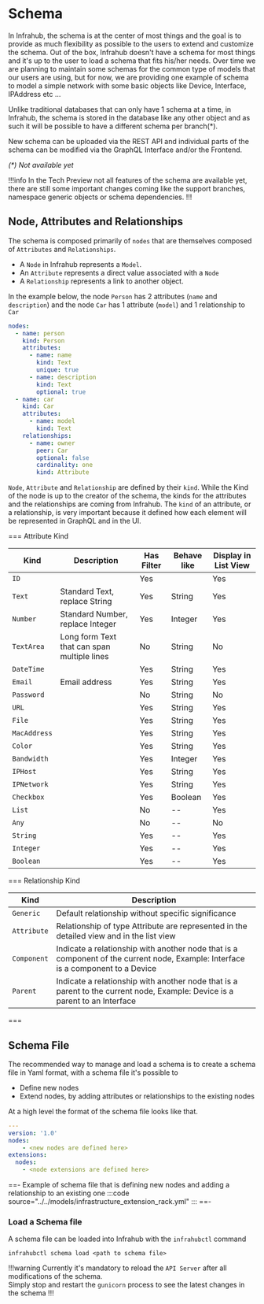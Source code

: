 # Schema

In Infrahub, the schema is at the center of most things and the goal is to provide as much flexibility as possible to the users to extend and customize the schema. Out of the box, Infrahub doesn't have a schema for most things and it's up to the user to load a schema that fits his/her needs. Over time we are planning to maintain some schemas for the common type of models that our users are using, but for now, we are providing one example of schema to model a simple network with some basic objects like Device, Interface, IPAddress etc ...

Unlike traditional databases that can only have 1 schema at a time, in Infrahub, the schema is stored in the database like any other object and as such it will be possible to have a different schema per branch(*).

New schema can be uploaded via the REST API and individual parts of the schema can be modified via the GraphQL Interface and/or the Frontend. 

_(*) Not available yet_


!!!info
In the Tech Preview not all features of the schema are available yet, there are still some important changes coming like the support branches, namespace generic objects or schema dependencies.
!!!

## Node, Attributes and Relationships

The schema is composed primarily of `nodes` that are themselves composed of `Attributes` and `Relationships`. 
- A `Node` in Infrahub represents a `Model`.
- An `Attribute` represents a direct value associated with a `Node`
- A `Relationship` represents a link to another object.

In the example below, the node `Person` has 2 attributes (`name` and `description`) and the node `Car` has 1 attribute (`model`) and 1 relationship to `Car`
```yaml
nodes:
  - name: person
    kind: Person
    attributes:
      - name: name
        kind: Text
        unique: true
      - name: description
        kind: Text
        optional: true
  - name: car
    kind: Car
    attributes:
      - name: model
        kind: Text
    relationships:
      - name: owner
        peer: Car
        optional: false
        cardinality: one
        kind: Attribute
```

`Node`, `Attribute` and `Relationship` are defined by their `kind`. While the Kind of the node is up to the creator of the schema, the kinds for the attributes and the relationships are coming from Infrahub. The `kind` of an attribute, or a relationship, is very important because it defined how each element will be represented in GraphQL and in the UI.

=== Attribute Kind

| Kind       | Description                                 | Has Filter | Behave like | Display in List View |
|------------|---------------------------------------------|------------|-------------|-----------------------|
| `ID`         |                                             | Yes        |             | Yes                   |
| `Text`       | Standard Text, replace String               | Yes        | String      | Yes                   |
| `Number`     | Standard Number, replace Integer            | Yes        | Integer     | Yes                   |
| `TextArea`   | Long form Text that can span multiple lines | No         | String      | No                    |
| `DateTime`   |                                             | Yes        | String      | Yes                   |
| `Email`      | Email address                               | Yes        | String      | Yes                   |
| `Password`   |                                             | No         | String      | No                    |
| `URL`        |                                             | Yes        | String      | Yes                   |
| `File`       |                                             | Yes        | String      | Yes                   |
| `MacAddress` |                                             | Yes        | String      | Yes                   |
| `Color`      |                                             | Yes        | String      | Yes                   |
| `Bandwidth`  |                                             | Yes        | Integer     | Yes                   |
| `IPHost`     |                                             | Yes        | String      | Yes                   |
| `IPNetwork`  |                                             | Yes        | String      | Yes                   |
| `Checkbox`   |                                             | Yes        | Boolean     | Yes                   |
| `List`       |                                             | No         | --          | Yes                   |
| `Any`        |                                             | No         | --          | No                    |
| `String`     |                                             | Yes        | --          | Yes                   |
| `Integer`    |                                             | Yes        | --          | Yes                   |
| `Boolean`    |                                             | Yes        | --          | Yes                   |

=== Relationship Kind

| Kind       | Description                                 |
|------------|---------------------------------------------|
| `Generic`    | Default relationship without specific significance  |
| `Attribute`  | Relationship of type Attribute are represented in the detailed view and in the list view  
| `Component`  | Indicate a relationship with another node that is a component of the current node, Example: Interface is a component to a Device  |
| `Parent`     | Indicate a relationship with another node that is a parent to the current node, Example: Device is a parent to an Interface   |

===

## Schema File

The recommended way to manage and load a schema is to create a schema file in Yaml format, with a schema file it's possible to
- Define new nodes
- Extend nodes, by adding attributes or relationships to the existing nodes

At a high level the format of the schema file looks like that.
```yaml
---
version: '1.0'
nodes:
    - <new nodes are defined here>
extensions:
  nodes:
    - <node extensions are defined here>
```

==- Example of schema file that is defining new nodes and adding  a relationship to an existing one
:::code source="../../models/infrastructure_extension_rack.yml" :::
==-

### Load a Schema file

A schema file can be loaded into Infrahub with the `infrahubctl` command
```
infrahubctl schema load <path to schema file>
```

!!!warning
Currently it's mandatory to reload the `API Server` after all modifications of the schema.<br>
Simply stop and restart the `gunicorn` process to see the latest changes in the schema
!!!